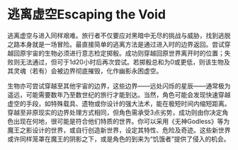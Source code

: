 # 逃离虚空Escaping the Void

逃离虚空与进入同样艰难。旅行者不仅要应对黑暗中无尽的挑战与威胁，找到逃脱之路本身就是一场冒险。最直接简单的逃离方法是通过进入时的边界返回。尝试穿越回原宇宙的生物必须进行意志检定掷骰。成功则穿越回原世界离开时的位置；失败则无法通过，但可于1d20小时后再次尝试。若掷骰总和为0或更低，则该生物及其灵魂（若有）会被边界彻底摧毁，化作幽影永困虚空。

生物亦可尝试穿越至其他宇宙的边界，这些边界——远处闪烁的星辰——通常极为遥远，可能需要数年乃至数世纪的旅行才能到达。当然，角色可能会发现快速穿越虚空的手段，如特殊载具、遗物或你设计的强大法术，能在极短时间内缩短距离。穿越至非原现实的边界处理方式相同，但角色需承受3点劣势，成功则由你决定角色出现在何地，很可能是符合他们特质的世界。你可以采用《无神Godless》等为魔王之影设计的世界，或自行创造新世界，设定其特性、危险及奇迹。这些新世界或许同样笼罩在魔王的阴影之下，或是角色的到来为“饥饿者”提供了侵入的机会。
